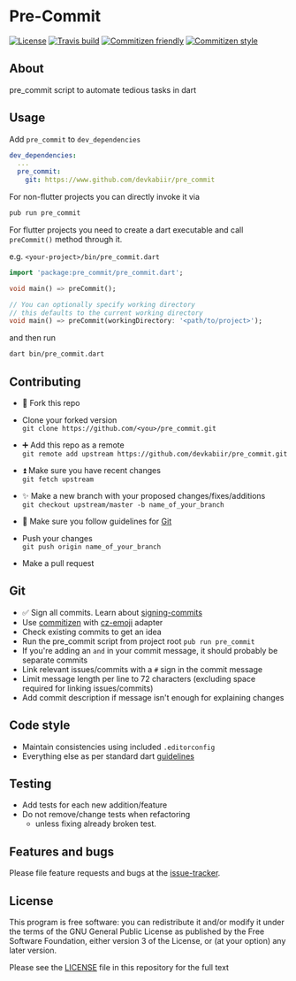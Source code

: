 # Pre-Commit

[![License](https://img.shields.io/github/license/devkabiir/pre_commit.svg)][LICENSE]
[![Travis build](https://img.shields.io/travis/com/devkabiir/pre_commit.svg)][repo]
[![Commitizen friendly](https://img.shields.io/badge/commitizen-friendly-brightgreen.svg)][commitizen]
[![Commitizen style](https://img.shields.io/badge/commitizen--style-emoji-brightgreen.svg)][cz-emoji]

## About

pre_commit script to automate tedious tasks in dart

## Usage

Add `pre_commit` to `dev_dependencies`

```yaml
dev_dependencies:
  ...
  pre_commit:
    git: https://www.github.com/devkabiir/pre_commit
```

For non-flutter projects you can directly invoke it via

```sh
pub run pre_commit
```

For flutter projects you need to create a dart executable and call `preCommit()` method through it.

e.g. `<your-project>/bin/pre_commit.dart`

```dart
import 'package:pre_commit/pre_commit.dart';

void main() => preCommit();

// You can optionally specify working directory
// this defaults to the current working directory
void main() => preCommit(workingDirectory: '<path/to/project>');
```

and then run

```sh
dart bin/pre_commit.dart
```

## Contributing

- :fork_and_knife: Fork this repo
- Clone your forked version  
  `git clone https://github.com/<you>/pre_commit.git`

- :heavy_plus_sign: Add this repo as a remote  
  `git remote add upstream https://github.com/devkabiir/pre_commit.git`

- :arrow_double_up: Make sure you have recent changes  
  `git fetch upstream`

- :sparkles: Make a new branch with your proposed changes/fixes/additions  
  `git checkout upstream/master -b name_of_your_branch`

- :bookmark_tabs: Make sure you follow guidelines for [Git](#git)
- Push your changes  
  `git push origin name_of_your_branch`

- Make a pull request

## Git

- :white_check_mark: Sign all commits. Learn about [signing-commits]
- Use [commitizen] with [cz-emoji] adapter
- Check existing commits to get an idea
- Run the pre_commit script from project root `pub run pre_commit`
- If you're adding an `and` in your commit message, it should probably be separate commits
- Link relevant issues/commits with a `#` sign in the commit message
- Limit message length per line to 72 characters (excluding space required for linking issues/commits)
- Add commit description if message isn't enough for explaining changes

## Code style

- Maintain consistencies using included `.editorconfig`
- Everything else as per standard dart [guidelines]

## Testing

- Add tests for each new addition/feature
- Do not remove/change tests when refactoring
  - unless fixing already broken test.

## Features and bugs

Please file feature requests and bugs at the [issue-tracker].

## License

This program is free software: you can redistribute it and/or modify
it under the terms of the GNU General Public License as published by
the Free Software Foundation, either version 3 of the License, or
(at your option) any later version.

Please see the [LICENSE] file in this repository for the full text

[repo]: https://github.com/devkabiir/pre_commit
[guidelines]: https://www.dartlang.org/guides/language/effective-dart/style
[commitizen]: http://commitizen.github.io/cz-cli/
[cz-emoji]: https://github.com/ngryman/cz-emoji
[signing-commits]: https://help.github.com/articles/signing-commits/
[issue-tracker]: https://www.github.com/devkabiir/pre_commit/issues
[LICENSE]: https://github.com/devkabiir/pre_commit/blob/master/LICENSE

